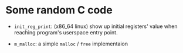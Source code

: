 # Some random C code

- `init_reg_print`: (x86_64 linux) show up initial registers' value when reaching program's userspace entry point. 

- `m_malloc`: a simple `malloc` / `free` implementaion 